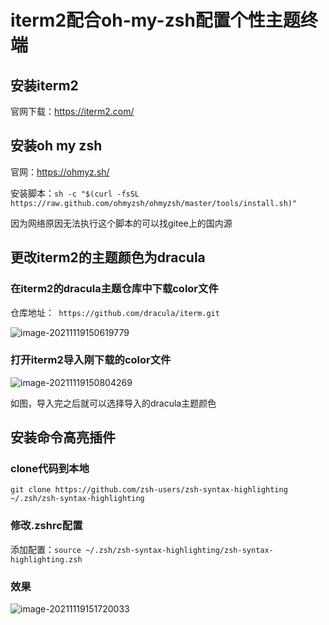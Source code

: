 # iterm2配合oh-my-zsh配置个性主题终端



## 安装iterm2

官网下载：https://iterm2.com/

## 安装oh my zsh

官网：https://ohmyz.sh/

安装脚本：`sh -c "$(curl -fsSL https://raw.github.com/ohmyzsh/ohmyzsh/master/tools/install.sh)"`

因为网络原因无法执行这个脚本的可以找gitee上的国内源

## 更改iterm2的主题颜色为dracula

### 在iterm2的dracula主题仓库中下载color文件

仓库地址：` https://github.com/dracula/iterm.git`

![image-20211119150619779](https://io.storyxc.com/image-20211119150619779.png)

### 打开iterm2导入刚下载的color文件

![image-20211119150804269](https://io.storyxc.com/image-20211119150804269.png)

如图，导入完之后就可以选择导入的dracula主题颜色

## 安装命令高亮插件

### clone代码到本地

`git clone https://github.com/zsh-users/zsh-syntax-highlighting ~/.zsh/zsh-syntax-highlighting`

### 修改.zshrc配置

添加配置：`source ~/.zsh/zsh-syntax-highlighting/zsh-syntax-highlighting.zsh`

### 效果

![image-20211119151720033](https://io.storyxc.com/image-20211119151720033.png)